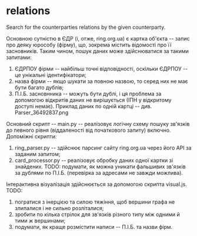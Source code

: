 # relations
Search for the counterparties relations by the given counterparty.

Основною сутністю в ЄДР (і, отже, ring.org.ua) є картка об'єкта -- запис про деяку юрособу (фірму), що, зокрема містить відомості про її засновників. Таким чином, пошук даних може здійснюватися за такими запитами:
1) ЄДРПОУ фірми -- найбільш точні відповідності, оскільки ЄДРПОУ -- це унікальні ідентифікатори;
2) назва фірми -- якщо шукати за повною назвою, то серед них не має бути багато дублів;
3) П.І.Б. засновнника -- можуть бути дублі, і ця проблема за допомогою відкритів даних не вирішується (ІПН у відкритому доступі немає).
Приклад даних по одній картці -- див. Parser_36492837.png

Основний скрипт -- main.py -- реалізовує логічну схему пошуку зв'язків до певного рівня (віддаленості від початкового запиту) включно. Допоміжні скрипти:
1) ring_parser.py -- здійснює парсинг сайту ring.org.ua через його АРІ за заданим запитом; 
2) card_processor.py -- реалізовує обробку даних одної картки зі знайдених.
TODO: подумати, як можна уникати фальшивих зв'язків за дублями по П.І.Б. (перевірка за адресами не завжди можлива).

Інтерактивна візуалізація здійснюється за допомогою скрипта visual.js. TODO:
1) погратися з інерцією та силою тяжіння, щоб вершини графа не злипалися і не сильно розліталися;
2) зробити по кілька стрілок для зв'язків різного типу між одними й тими ж вершинами;
3) подумати, як краще розмістити написи -- П.І.Б. та назви фірм.
